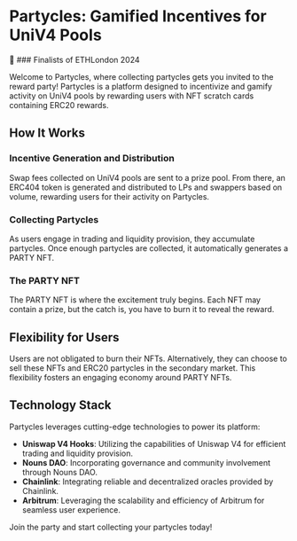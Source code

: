 # Partycles: Gamified Incentives for UniV4 Pools

🎉 ### Finalists of ETHLondon 2024

Welcome to Partycles, where collecting partycles gets you invited to the reward party! Partycles is a platform designed to incentivize and gamify activity on UniV4 pools by rewarding users with NFT scratch cards containing ERC20 rewards.

## How It Works

### Incentive Generation and Distribution

Swap fees collected on UniV4 pools are sent to a prize pool. From there, an ERC404 token is generated and distributed to LPs and swappers based on volume, rewarding users for their activity on Partycles.

### Collecting Partycles

As users engage in trading and liquidity provision, they accumulate partycles. Once enough partycles are collected, it automatically generates a PARTY NFT.

### The PARTY NFT

The PARTY NFT is where the excitement truly begins. Each NFT may contain a prize, but the catch is, you have to burn it to reveal the reward.

## Flexibility for Users

Users are not obligated to burn their NFTs. Alternatively, they can choose to sell these NFTs and ERC20 partycles in the secondary market. This flexibility fosters an engaging economy around PARTY NFTs.

## Technology Stack

Partycles leverages cutting-edge technologies to power its platform:

- **Uniswap V4 Hooks**: Utilizing the capabilities of Uniswap V4 for efficient trading and liquidity provision.
- **Nouns DAO**: Incorporating governance and community involvement through Nouns DAO.
- **Chainlink**: Integrating reliable and decentralized oracles provided by Chainlink.
- **Arbitrum**: Leveraging the scalability and efficiency of Arbitrum for seamless user experience.

Join the party and start collecting your partycles today!
